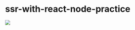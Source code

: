 # ssr-with-react-node-practice

![](https://images.velog.io/images/abcd8637/post/bb76c851-c8b7-46d1-9cce-e760d8141534/%E1%84%89%E1%85%B3%E1%84%8F%E1%85%B3%E1%84%85%E1%85%B5%E1%86%AB%E1%84%89%E1%85%A3%E1%86%BA%202022-01-19%2021.14.09.png)
